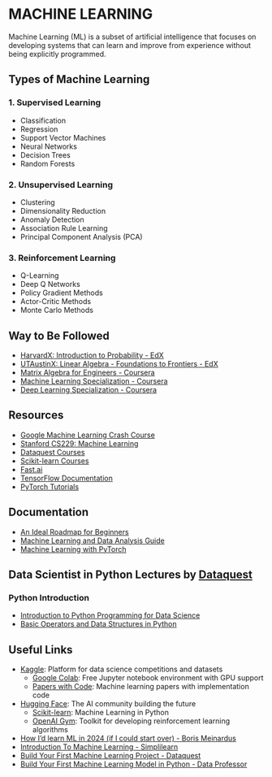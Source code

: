 # MACHINE LEARNING

Machine Learning (ML) is a subset of artificial intelligence that focuses on developing systems that can learn and improve from experience without being explicitly programmed.

## Types of Machine Learning

### 1. Supervised Learning

- Classification
- Regression
- Support Vector Machines
- Neural Networks
- Decision Trees
- Random Forests

### 2. Unsupervised Learning

- Clustering
- Dimensionality Reduction
- Anomaly Detection
- Association Rule Learning
- Principal Component Analysis (PCA)

### 3. Reinforcement Learning

- Q-Learning
- Deep Q Networks
- Policy Gradient Methods
- Actor-Critic Methods
- Monte Carlo Methods

## Way to Be Followed

- [HarvardX: Introduction to Probability - EdX](https://www.edx.org/learn/probability/harvard-university-introduction-to-probability)
- [UTAustinX: Linear Algebra - Foundations to Frontiers - EdX](https://www.edx.org/learn/linear-algebra/the-university-of-texas-at-austin-linear-algebra-foundations-to-frontiers)
- [Matrix Algebra for Engineers - Coursera](https://www.coursera.org/learn/matrix-algebra-engineers?irclickid=x-U2gpTSJxyLTxPwUx0Mo3EoUkDXeNXFjUFXWo0&irgwc=1)
- [Machine Learning Specialization - Coursera](https://www.coursera.org/specializations/machine-learning-introduction)
- [Deep Learning Specialization - Coursera](https://www.coursera.org/specializations/deep-learning?irclickid=x-U2gpTSJxyLTxPwUx0Mo3EoUkDXeu01jUFXWo0&irgwc=1#courses)

## Resources

- [Google Machine Learning Crash Course](https://developers.google.com/machine-learning/crash-course)
- [Stanford CS229: Machine Learning](https://cs229.stanford.edu/syllabus-fall2020.html)
- [Dataquest Courses](https://app.dataquest.io/dashboard)
- [Scikit-learn Courses](https://scikit-learn.org/stable/)
- [Fast.ai](https://www.fast.ai/)
- [TensorFlow Documentation](https://www.tensorflow.org/learn)
- [PyTorch Tutorials](https://pytorch.org/tutorials/)

## Documentation

- [An Ideal Roadmap for Beginners](./perfect.roadmap.for.ml.md)
- [Machine Learning and Data Analysis Guide](./machine.learning.and.data.analysis.md)
- [Machine Learning with PyTorch](./pytorch.md)

## Data Scientist in Python Lectures by [Dataquest](https://app.dataquest.io/dashboard)

### Python Introduction

- [Introduction to Python Programming for Data Science](./data.scientist.in.python/python.introduction/intro.to.python.for.data.science.md)
- [Basic Operators and Data Structures in Python](./data.scientist.in.python/python.introduction/basic.operators.and.data.structures.md)

## Useful Links

- [Kaggle](https://www.kaggle.com/): Platform for data science competitions and datasets
  - [Google Colab](https://colab.research.google.com/): Free Jupyter notebook environment with GPU support
  - [Papers with Code](https://paperswithcode.com/): Machine learning papers with implementation code
- [Hugging Face](https://huggingface.co/): The AI community building the future
  - [Scikit-learn](https://scikit-learn.org/): Machine Learning in Python
  - [OpenAI Gym](https://gym.openai.com/): Toolkit for developing reinforcement learning algorithms
- [How I’d learn ML in 2024 (if I could start over) - Boris Meinardus](https://www.youtube.com/watch?v=gUmagAluXpk)
- [Introduction To Machine Learning - Simplilearn](https://www.youtube.com/watch?v=ukzFI9rgwfU)
- [Build Your First Machine Learning Project - Dataquest](https://www.youtube.com/watch?v=Hr06nSA-qww)
- [Build Your First Machine Learning Model in Python - Data Professor](https://www.youtube.com/watch?v=29ZQ3TDGgRQ)
